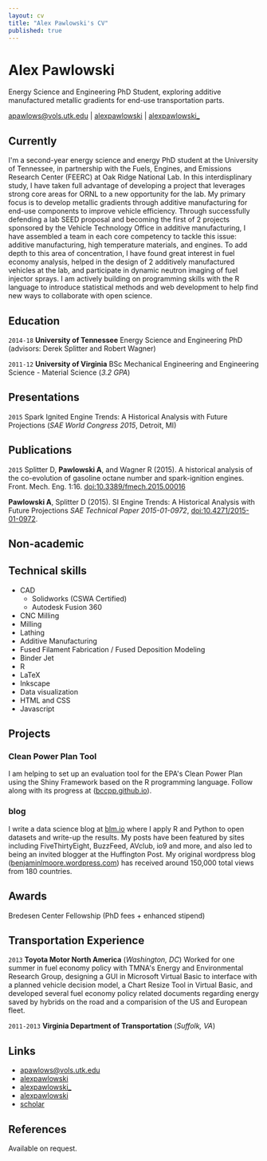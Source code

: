 ```yaml
---
layout: cv
title: "Alex Pawlowski's CV"
published: true
---
```





# Alex Pawlowski
Energy Science and Engineering PhD Student, exploring additive manufactured metallic gradients for end-use transportation parts.

<div id="webaddress">
<a href="mailto:apawlows@vols.utk.edu">apawlows@vols.utk.edu</a>
|
<i class="fa fa-github"></i> <a href="http://github.com/alexpawlowski">alexpawlowski</a>
|
<i class="fa fa-twitter"></i> <a href="http://twitter.com/alexpawlowski_">alexpawlowski_</a>
</div>


## Currently

I'm a second-year energy science and energy PhD student at the University of Tennessee, in partnership with the Fuels, Engines, and Emissions Research Center (FEERC) at Oak Ridge National Lab. In this interdisplinary study, I have taken full advantage of developing a project that leverages strong core areas for ORNL to a new opportunity for the lab. My primary focus is to develop metallic gradients through additive manufacturing for end-use components to improve vehicle efficiency. Through successfully defending a lab SEED proposal and becoming the first of 2 projects sponsored by the Vehicle Technology Office in additive manufacturing, I have assembled a team in each core competency to tackle this issue: additive manufacturing, high temperature materials, and engines. To add depth to this area of concentration, I have found great interest in fuel economy analysis, helped in the design of 2 additively manufactured vehicles at the lab, and participate in dynamic neutron imaging of fuel injector sprays. I am actively building on programming skills with the R language to introduce statistical methods and web development to help find new ways to collaborate with open science.

## Education

`2014-18`
__University of Tennessee__ Energy Science and Engineering PhD (advisors: Derek Splitter and Robert Wagner)

`2011-12`
__University of Virginia__ BSc Mechanical Engineering and Engineering Science - Material Science (_3.2 GPA_)

## Presentations

`2015`
Spark Ignited Engine Trends: A Historical Analysis with Future Projections (_SAE World Congress 2015_, Detroit, MI)
<!-- ### Tutorials -->
<!-- WikiProject Computational Biology half-day tutorial (_ISMB_, Boston, USA) -->
<!-- ### Talks -->

<!-- `2015` -->
<!-- EdinbR: The Edinburgh R usergroup (_various_) -->

<!-- ### Posters -->

## Publications

<!-- ### Journals -->

`2015`
Splitter D, __Pawlowski A__, and Wagner R (2015). A historical analysis of the co-evolution of gasoline octane number and spark-ignition engines. Front. Mech. Eng. 1:16. [doi:10.3389/fmech.2015.00016](doi:10.3389/fmech.2015.00016)

__Pawlowski A__, Splitter D (2015). SI Engine Trends: A Historical Analysis with Future Projections _SAE Technical Paper 2015-01-0972_, [doi:10.4271/2015-01-0972](doi:10.4271/2015-01-0972).


## Non-academic

## Technical skills

* CAD
	* Solidworks (CSWA Certified)
    * Autodesk Fusion 360
* CNC Milling
* Milling
* Lathing
* Additive Manufacturing
 * Fused Filament Fabrication / Fused Deposition Modeling
 * Binder Jet
* R
* LaTeX
* Inkscape
* Data visualization
* HTML and CSS
* Javascript

## Projects

### Clean Power Plan Tool

I am helping to set up an evaluation tool for the EPA's Clean Power Plan using the Shiny Framework based on the R programming language. Follow along with its progress at ([bccpp.github.io](http://bccpp.github.io/tool/wiki)).

### blog

I write a data science blog at [blm.io](http://blm.io) where I apply R and Python to open datasets and write-up the results. My posts have been featured by sites including FiveThirtyEight, BuzzFeed, AVclub, io9 and more, and also led to being an invited blogger at the Huffington Post. My original wordpress blog ([benjaminlmoore.wordpress.com](http://benjaminlmoore.wordpress.com)) has received around 150,000 total views from 180 countries.


## Awards

Bredesen Center Fellowship (PhD fees + enhanced stipend)

## Transportation Experience

`2013`
__Toyota Motor North America__ (_Washington, DC_)
Worked for one summer in fuel economy policy with TMNA's Energy and Environmental Research Group, designing a GUI in Microsoft Virtual Basic to interface with a planned vehicle decision model, a Chart Resize Tool in Virtual Basic, and developed several fuel economy policy related documents regarding energy saved by hybrids on the road and a comparision of the US and European fleet. 

`2011-2013`
__Virginia Department of Transportation__ (_Suffolk, VA_)


## Links

* <i class="fa fa-envelope"></i> <a href="mailto:apawlows@vols.utk.edu">apawlows@vols.utk.edu</a><br />
* <i class="fa fa-github"></i> <a href="http://github.com/alexpawlowski">alexpawlowski</a><br />
*  <i class="fa fa-twitter"></i> <a href="http://twitter.com/alexpawlowski_">alexpawlowski_</a><br />
*  <i class="fa fa-stack-overflow"></i> <a href="http://stackoverflow.com/users/5640617/alex-pawlowski">alexpawlowski</a>
* <i class="fa fa-google"></i> <a href="https://scholar.google.com/citations?user=MLhGOi4AAAAJ">scholar</a>

## References

Available on request.

<!-- ### Footer

Last updated: December 2015 -->

